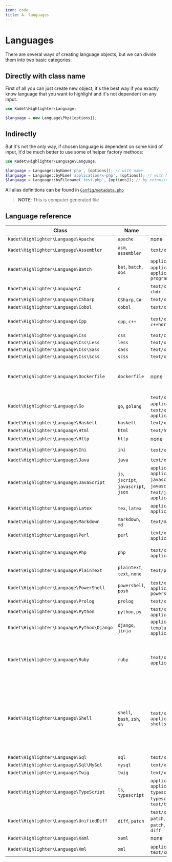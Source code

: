 ```yaml
---
icon: code
title: A. languages
---
```


# Languages
There are several ways of creating language objects, but we can divide
them into two basic categories:

## Directly with class name 
First of all you can just create new object, it's the best way if you exactly
know language that you want to highlight and it's not dependent on any input.
```php
use Kadet\Highlighter\Language;

$language = new Language\Php([options]); 
```

## Indirectly
But it's not the only way, if chosen language is dependent on some 
kind of input, it'd be much better to use some of helper factory methods:

```php
use Kadet\Highlighter\Language\Language;

$language = Language::byName('php', [options]); // with name
$language = Language::byMime('application/x-php', [options]); // with MIME type
$language = Language::byFilename('test.php', [options]); // by extension
```

All alias definitions can be found in [`Config/metadata.php`](../Config/metadata.php)
> **NOTE**: This is computer generated file

## Language reference

<!-- aliasbegin -->
Class | Name | MIME | Extension
------|------|------|----------
`Kadet\Highlighter\Language\Apache` | `apache` | none | `.htaccess`
`Kadet\Highlighter\Language\Assembler` | `asm`, `assembler` | `text/x-asm` | `*.asm`
`Kadet\Highlighter\Language\Batch` | `bat`, `batch`, `dos` | `application/bat`, `application/x-bat`, `application/x-msdos-program` | `*.bat`, `*.cmd`
`Kadet\Highlighter\Language\C` | `c` | `text/x-csrc`, `text/x-chdr` | `*.c`, `*.h`, `*.idc`
`Kadet\Highlighter\Language\CSharp` | `CSharp`, `C#` | `text/x-csharp` | `*.cs`
`Kadet\Highlighter\Language\Cobol` | `cobol` | `text/x-cobol` | `*.cbl`
`Kadet\Highlighter\Language\Cpp` | `cpp`, `c++` | `text/x-c++src`, `text/x-c++hdr` | `*.cpp`, `*.hpp`, `*.hxx`, `*.cxx`, `*.cc`, `*.hh`
`Kadet\Highlighter\Language\Css` | `css` | `text/css` | `*.css`
`Kadet\Highlighter\Language\Css\Less` | `less` | `text/x-less` | `*.less`
`Kadet\Highlighter\Language\Css\Sass` | `sass` | `text/x-sass` | `*.sass`
`Kadet\Highlighter\Language\Css\Scss` | `scss` | `text/x-scss` | `*.scss`
`Kadet\Highlighter\Language\Dockerfile` | `dockerfile` | none | `Dockerfile`, `*.Dockerfile`, `*-Dockerfile`, `Dockerfile.*`, `Dockerfile-*`
`Kadet\Highlighter\Language\Go` | `go`, `golang` | `text/x-go`, `application/x-go`, `text/x-golang`, `application/x-golang` | `*.go`
`Kadet\Highlighter\Language\Haskell` | `haskell` | `text/x-haskell` | `*.hs`
`Kadet\Highlighter\Language\Html` | `html` | `text/html` | `*.html`, `*.htm`
`Kadet\Highlighter\Language\Http` | `http` | none | none
`Kadet\Highlighter\Language\Ini` | `ini` | `text/x-ini`, `text/inf` | `*.ini`, `*.cfg`, `*.inf`
`Kadet\Highlighter\Language\Java` | `java` | `text/x-java` | `*.java`
`Kadet\Highlighter\Language\JavaScript` | `js`, `jscript`, `javascript`, `json` | `application/javascript`, `application/x-javascript`, `text/x-javascript`, `text/javascript`, `application/json` | `*.js`, `*.jsx`, `*.json`
`Kadet\Highlighter\Language\Latex` | `tex`, `latex` | `application/x-tex`, `application/x-latex` | `*.tex`, `*.aux`, `*.toc`
`Kadet\Highlighter\Language\Markdown` | `markdown`, `md` | `text/markdown` | `*.markdown`, `*.md`
`Kadet\Highlighter\Language\Perl` | `perl` | `text/x-perl`, `application/x-perl` | `*.pl`, `*.pm`, `*.t`
`Kadet\Highlighter\Language\Php` | `php` | `text/x-php`, `application/x-php` | `*.php`, `*.phtml`, `*.inc`, `*.php?`
`Kadet\Highlighter\Language\PlainText` | `plaintext`, `text`, `none` | `text/plain` | none
`Kadet\Highlighter\Language\PowerShell` | `powershell`, `posh` | `text/x-powershell`, `application/x-powershell` | `*.ps1`, `*.psm1`, `*.psd1`
`Kadet\Highlighter\Language\Prolog` | `prolog` | `text/x-prolog` | `*.prolog`
`Kadet\Highlighter\Language\Python` | `python`, `py` | `text/x-python`, `application/x-python` | `*.py`
`Kadet\Highlighter\Language\Python\Django` | `django`, `jinja` | `application/x-django-templating`, `application/x-jinja` | none
`Kadet\Highlighter\Language\Ruby` | `ruby` | `text/x-ruby`, `application/x-ruby` | `*.rb`, `*.rbw`, `Rakefile`, `*.rake`, `*.gemspec`, `*.rbx`, `*.duby`, `Gemfile`
`Kadet\Highlighter\Language\Shell` | `shell`, `bash`, `zsh`, `sh` | `text/x-shellscript`, `application/x-shellscript` | `*.sh`, `*.zsh`, `*.bash`, `*.ebuild`, `*.eclass`, `*.exheres-0`, `*.exlib`, `.bashrc`, `bashrc`, `.bash_*`, `bash_*`, `PKGBUILD`
`Kadet\Highlighter\Language\Sql` | `sql` | `text/x-sql` | `*.sql`
`Kadet\Highlighter\Language\Sql\MySql` | `mysql` | `text/x-mysql` | none
`Kadet\Highlighter\Language\Twig` | `twig` | `text/x-twig` | `*.twig`
`Kadet\Highlighter\Language\TypeScript` | `ts`, `typescript` | `application/typescript`, `application/x-typescript`, `text/x-typescript`, `text/typescript` | `*.ts`, `*.tsx`
`Kadet\Highlighter\Language\UnifiedDiff` | `diff`, `patch` | `text/x-diff`, `text/x-patch`, `application/x-patch`, `application/x-diff` | `*.patch`, `*.diff`
`Kadet\Highlighter\Language\Xaml` | `xaml` | none | `*.xaml`
`Kadet\Highlighter\Language\Xml` | `xml` | `application/xml`, `text/xml` | `*.xml`
<!-- aliasend -->
